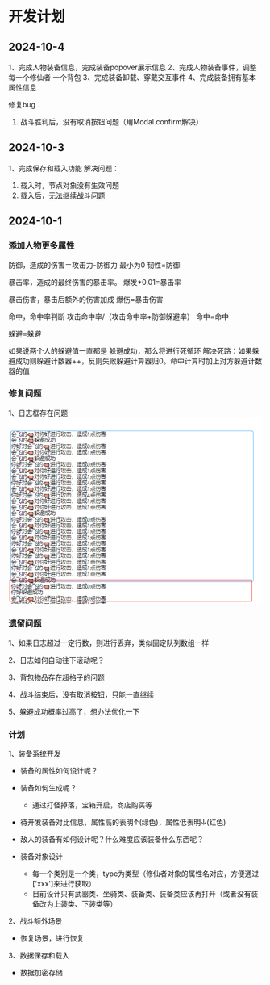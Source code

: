 # 开发计划

## 2024-10-4
1、完成人物装备信息，完成装备popover展示信息
2、完成人物装备事件，调整每一个修仙者 一个背包
3、完成装备卸载、穿戴交互事件
4、完成装备拥有基本属性信息

修复bug：
1. 战斗胜利后，没有取消按钮问题（用Modal.confirm解决）

## 2024-10-3

1、完成保存和载入功能
解决问题：
1. 载入时，节点对象没有生效问题
2. 载入后，无法继续战斗问题


## 2024-10-1

### 添加人物更多属性

防御，造成的伤害＝攻击力-防御力  最小为0
韧性=防御

暴击率，造成的最终伤害的暴击率。
爆发*0.01=暴击率

暴击伤害，暴击后额外的伤害加成
爆伤=暴击伤害

命中，命中率判断 攻击命中率/（攻击命中率+防御躲避率）
命中=命中

躲避=躲避

如果说两个人的躲避值一直都是 躲避成功，那么将进行死循环
解决死路：如果躲避成功则躲避计数器++，反则失败躲避计算器归0。命中计算时加上对方躲避计数器的值

### 修复问题

1、日志框存在问题
![img.png](./img/img.png)


### 遗留问题

1、如果日志超过一定行数，则进行丢弃，类似固定队列数组一样

2、日志如何自动往下滚动呢？

3、背包物品存在超格子的问题

4、战斗结束后，没有取消按钮，只能一直继续

5、躲避成功概率过高了，想办法优化一下

### 计划

1、装备系统开发

* 装备的属性如何设计呢？

* 装备如何生成呢？
  * 通过打怪掉落，宝箱开启，商店购买等
* 待开发装备对比信息，属性高的表明↑(绿色)，属性低表明↓(红色)

* 敌人的装备有如何设计呢？什么难度应该装备什么东西呢？
* 装备对象设计
  * 每一个类别是一个类，type为类型（修仙者对象的属性名对应，方便通过['xxx']来进行获取）
  * 目前设计只有武器类、坐骑类、装备类、装备类应该再打开（或者没有装备改为上装类、下装类等）

2、战斗额外场景

* 恢复场景，进行恢复

3、数据保存和载入

* 数据加密存储
